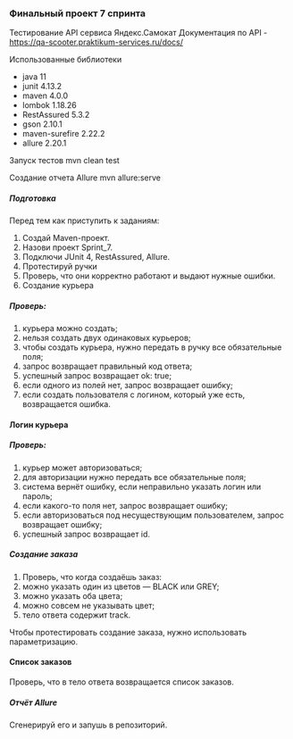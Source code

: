 ### Финальный проект 7 спринта

Тестирование API сервиса Яндекс.Самокат
Документация по API - https://qa-scooter.praktikum-services.ru/docs/

Использованные библиотеки
* java 11
* junit 4.13.2
* maven 4.0.0
* lombok 1.18.26
* RestAssured 5.3.2
* gson 2.10.1
* maven-surefire 2.22.2
* allure 2.20.1

Запуск тестов
mvn clean test

Создание отчета Allure
mvn allure:serve

##### Подготовка

Перед тем как приступить к заданиям:
1. Создай Maven-проект.
2. Назови проект Sprint_7.
3. Подключи JUnit 4, RestAssured, Allure.
4. Протестируй ручки
5. Проверь, что они корректно работают и выдают нужные ошибки.
6. Создание курьера

##### Проверь:

1. курьера можно создать;
2. нельзя создать двух одинаковых курьеров;
3. чтобы создать курьера, нужно передать в ручку все обязательные поля;
4. запрос возвращает правильный код ответа;
5. успешный запрос возвращает ok: true;
6. если одного из полей нет, запрос возвращает ошибку;
7. если создать пользователя с логином, который уже есть, возвращается ошибка.

#### Логин курьера

##### Проверь:

1. курьер может авторизоваться;
2. для авторизации нужно передать все обязательные поля;
3. система вернёт ошибку, если неправильно указать логин или пароль;
4. если какого-то поля нет, запрос возвращает ошибку;
5. если авторизоваться под несуществующим пользователем, запрос возвращает ошибку;
6. успешный запрос возвращает id.

##### Создание заказа

1. Проверь, что когда создаёшь заказ:
2. можно указать один из цветов — BLACK или GREY;
3. можно указать оба цвета;
4. можно совсем не указывать цвет;
5. тело ответа содержит track.

Чтобы протестировать создание заказа, нужно использовать параметризацию.

#### Список заказов

Проверь, что в тело ответа возвращается список заказов.

##### Отчёт Allure

Сгенерируй его и запушь в репозиторий.
